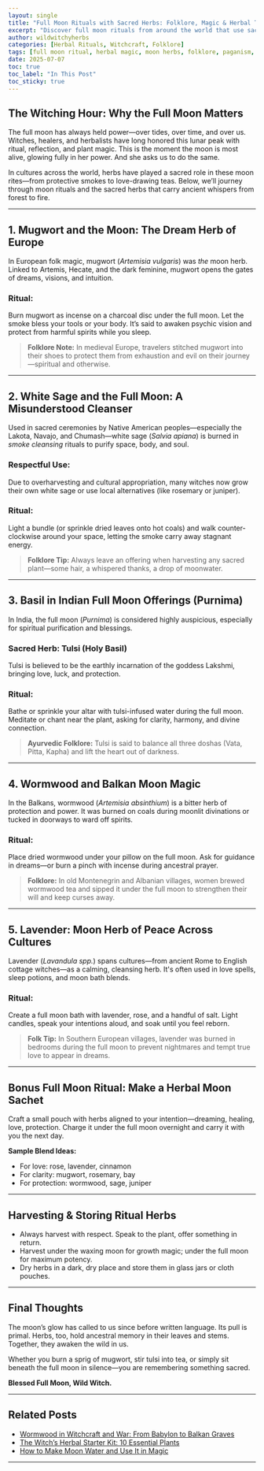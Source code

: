 ```yaml
---
layout: single
title: "Full Moon Rituals with Sacred Herbs: Folklore, Magic & Herbal Traditions from Around the World"
excerpt: "Discover full moon rituals from around the world that use sacred herbs—blending witchcraft, folklore, and traditional plant magic. Explore ancient practices for healing, protection, and manifestation under the moonlight."
author: wildwitchyherbs
categories: [Herbal Rituals, Witchcraft, Folklore]
tags: [full moon ritual, herbal magic, moon herbs, folklore, paganism, lunar magic, wild witchcraft]
date: 2025-07-07
toc: true
toc_label: "In This Post"
toc_sticky: true
---
```


## The Witching Hour: Why the Full Moon Matters

The full moon has always held power—over tides, over time, and over us. Witches, healers, and herbalists have long honored this lunar peak with ritual, reflection, and plant magic. This is the moment the moon is most alive, glowing fully in her power. And she asks us to do the same.

In cultures across the world, herbs have played a sacred role in these moon rites—from protective smokes to love-drawing teas. Below, we’ll journey through moon rituals and the sacred herbs that carry ancient whispers from forest to fire.

---

## 1. Mugwort and the Moon: The Dream Herb of Europe

In European folk magic, mugwort (*Artemisia vulgaris*) was *the* moon herb. Linked to Artemis, Hecate, and the dark feminine, mugwort opens the gates of dreams, visions, and intuition.

### Ritual:
Burn mugwort as incense on a charcoal disc under the full moon. Let the smoke bless your tools or your body. It’s said to awaken psychic vision and protect from harmful spirits while you sleep.

> **Folklore Note:** In medieval Europe, travelers stitched mugwort into their shoes to protect them from exhaustion and evil on their journey—spiritual and otherwise.

---

## 2. White Sage and the Full Moon: A Misunderstood Cleanser

Used in sacred ceremonies by Native American peoples—especially the Lakota, Navajo, and Chumash—white sage (*Salvia apiana*) is burned in *smoke cleansing* rituals to purify space, body, and soul.

### Respectful Use:
Due to overharvesting and cultural appropriation, many witches now grow their own white sage or use local alternatives (like rosemary or juniper).

### Ritual:
Light a bundle (or sprinkle dried leaves onto hot coals) and walk counter-clockwise around your space, letting the smoke carry away stagnant energy.

> **Folklore Tip:** Always leave an offering when harvesting any sacred plant—some hair, a whispered thanks, a drop of moonwater.

---

## 3. Basil in Indian Full Moon Offerings (Purnima)

In India, the full moon (*Purnima*) is considered highly auspicious, especially for spiritual purification and blessings.

### Sacred Herb: Tulsi (Holy Basil)
Tulsi is believed to be the earthly incarnation of the goddess Lakshmi, bringing love, luck, and protection.

### Ritual:
Bathe or sprinkle your altar with tulsi-infused water during the full moon. Meditate or chant near the plant, asking for clarity, harmony, and divine connection.

> **Ayurvedic Folklore:** Tulsi is said to balance all three doshas (Vata, Pitta, Kapha) and lift the heart out of darkness.

---

## 4. Wormwood and Balkan Moon Magic

In the Balkans, wormwood (*Artemisia absinthium*) is a bitter herb of protection and power. It was burned on coals during moonlit divinations or tucked in doorways to ward off spirits.

### Ritual:
Place dried wormwood under your pillow on the full moon. Ask for guidance in dreams—or burn a pinch with incense during ancestral prayer.

> **Folklore:** In old Montenegrin and Albanian villages, women brewed wormwood tea and sipped it under the full moon to strengthen their will and keep curses away.

---

## 5. Lavender: Moon Herb of Peace Across Cultures

Lavender (*Lavandula spp.*) spans cultures—from ancient Rome to English cottage witches—as a calming, cleansing herb. It's often used in love spells, sleep potions, and moon bath blends.

### Ritual:
Create a full moon bath with lavender, rose, and a handful of salt. Light candles, speak your intentions aloud, and soak until you feel reborn.

> **Folk Tip:** In Southern European villages, lavender was burned in bedrooms during the full moon to prevent nightmares and tempt true love to appear in dreams.

---

## Bonus Full Moon Ritual: Make a Herbal Moon Sachet

Craft a small pouch with herbs aligned to your intention—dreaming, healing, love, protection. Charge it under the full moon overnight and carry it with you the next day.

**Sample Blend Ideas:**
- For love: rose, lavender, cinnamon  
- For clarity: mugwort, rosemary, bay  
- For protection: wormwood, sage, juniper

---

## Harvesting & Storing Ritual Herbs

- Always harvest with respect. Speak to the plant, offer something in return.  
- Harvest under the waxing moon for growth magic; under the full moon for maximum potency.  
- Dry herbs in a dark, dry place and store them in glass jars or cloth pouches.

---

## Final Thoughts

The moon’s glow has called to us since before written language. Its pull is primal. Herbs, too, hold ancestral memory in their leaves and stems. Together, they awaken the wild in us.

Whether you burn a sprig of mugwort, stir tulsi into tea, or simply sit beneath the full moon in silence—you are remembering something sacred.

**Blessed Full Moon, Wild Witch.**

---

## Related Posts

- [Wormwood in Witchcraft and War: From Babylon to Balkan Graves](/wormwood-in-witchcraft)
- [The Witch’s Herbal Starter Kit: 10 Essential Plants](/herbal-starter-kit)
- [How to Make Moon Water and Use It in Magic](/moon-water-magic)

---
